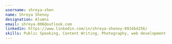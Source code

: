 ```yaml
---
username: shreya-shen
name: Shreya Shenoy
designation: Alumni
email: shreya.006@outlook.com
linkedin: https://www.linkedin.com/in/shreya-shenoy-0916b4256/
skills: Public Speaking, Content Writing, Photography, web development(basics)
---
```

